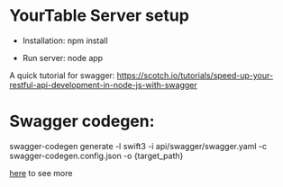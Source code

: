 # YourTable Server setup

- Installation: npm install

- Run server: node app

A quick tutorial for swagger: https://scotch.io/tutorials/speed-up-your-restful-api-development-in-node-js-with-swagger

# Swagger codegen:

swagger-codegen generate -l swift3 -i api/swagger/swagger.yaml -c swagger-codegen.config.json -o {target_path}

[here](https://gist.github.com/philippelatulippe/f40539600934819a731a8b1f0bf61b4e) to see more
